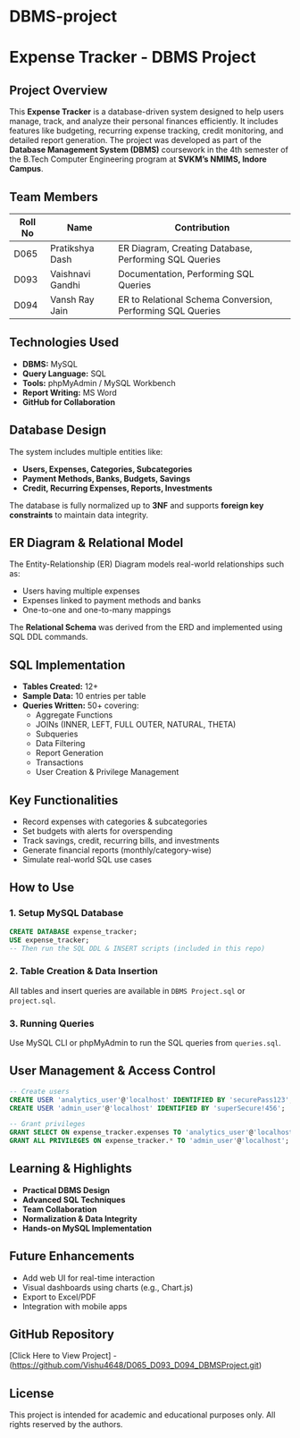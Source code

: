 # DBMS-project
# Expense Tracker - DBMS Project

## Project Overview
This **Expense Tracker** is a database-driven system designed to help users manage, track, and analyze their personal finances efficiently. It includes features like budgeting, recurring expense tracking, credit monitoring, and detailed report generation. The project was developed as part of the **Database Management System (DBMS)** coursework in the 4th semester of the B.Tech Computer Engineering program at **SVKM’s NMIMS, Indore Campus**.

## Team Members

| Roll No | Name              | Contribution                                                                 |
|---------|-------------------|------------------------------------------------------------------------------|
| D065    | Pratikshya Dash   | ER Diagram, Creating Database, Performing SQL Queries                        |
| D093    | Vaishnavi Gandhi  | Documentation, Performing SQL Queries                                        |
| D094    | Vansh Ray Jain    | ER to Relational Schema Conversion, Performing SQL Queries                   |

## Technologies Used

- **DBMS:** MySQL
- **Query Language:** SQL
- **Tools:** phpMyAdmin / MySQL Workbench
- **Report Writing:** MS Word
- **GitHub for Collaboration**

## Database Design

The system includes multiple entities like:
- **Users, Expenses, Categories, Subcategories**
- **Payment Methods, Banks, Budgets, Savings**
- **Credit, Recurring Expenses, Reports, Investments**

The database is fully normalized up to **3NF** and supports **foreign key constraints** to maintain data integrity.

## ER Diagram & Relational Model

The Entity-Relationship (ER) Diagram models real-world relationships such as:
- Users having multiple expenses
- Expenses linked to payment methods and banks
- One-to-one and one-to-many mappings

The **Relational Schema** was derived from the ERD and implemented using SQL DDL commands.

## SQL Implementation

- **Tables Created:** 12+
- **Sample Data:** 10 entries per table
- **Queries Written:** 50+ covering:
  - Aggregate Functions
  - JOINs (INNER, LEFT, FULL OUTER, NATURAL, THETA)
  - Subqueries
  - Data Filtering
  - Report Generation
  - Transactions
  - User Creation & Privilege Management

## Key Functionalities

- Record expenses with categories & subcategories
- Set budgets with alerts for overspending
- Track savings, credit, recurring bills, and investments
- Generate financial reports (monthly/category-wise)
- Simulate real-world SQL use cases

## How to Use

### 1. Setup MySQL Database
```sql
CREATE DATABASE expense_tracker;
USE expense_tracker;
-- Then run the SQL DDL & INSERT scripts (included in this repo)
```
### 2. Table Creation & Data Insertion
All tables and insert queries are available in `DBMS Project.sql` or `project.sql`.

### 3. Running Queries
Use MySQL CLI or phpMyAdmin to run the SQL queries from `queries.sql`.

## User Management & Access Control

```sql
-- Create users
CREATE USER 'analytics_user'@'localhost' IDENTIFIED BY 'securePass123';
CREATE USER 'admin_user'@'localhost' IDENTIFIED BY 'superSecure!456';

-- Grant privileges
GRANT SELECT ON expense_tracker.expenses TO 'analytics_user'@'localhost';
GRANT ALL PRIVILEGES ON expense_tracker.* TO 'admin_user'@'localhost';
```

## Learning & Highlights

- **Practical DBMS Design**
- **Advanced SQL Techniques**
- **Team Collaboration**
- **Normalization & Data Integrity**
- **Hands-on MySQL Implementation**

## Future Enhancements
- Add web UI for real-time interaction
- Visual dashboards using charts (e.g., Chart.js)
- Export to Excel/PDF
- Integration with mobile apps

## GitHub Repository

[Click Here to View Project] - (https://github.com/Vishu4648/D065_D093_D094_DBMSProject.git)

## License

This project is intended for academic and educational purposes only. All rights reserved by the authors.
